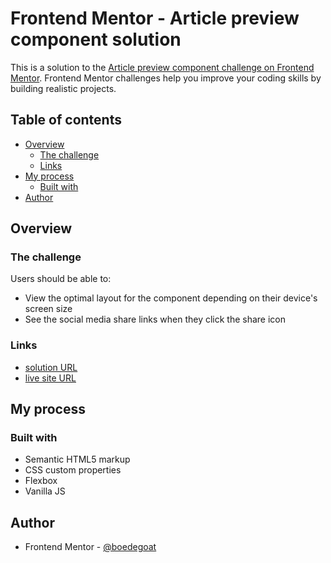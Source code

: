 # Frontend Mentor - Article preview component solution

This is a solution to the [Article preview component challenge on Frontend Mentor](https://www.frontendmentor.io/challenges/article-preview-component-dYBN_pYFT). Frontend Mentor challenges help you improve your coding skills by building realistic projects.

## Table of contents

- [Overview](#overview)
  - [The challenge](#the-challenge)
  - [Links](#links)
- [My process](#my-process)
  - [Built with](#built-with)
- [Author](#author)

## Overview

### The challenge

Users should be able to:

- View the optimal layout for the component depending on their device's screen size
- See the social media share links when they click the share icon

### Links

- [solution URL](https://www.frontendmentor.io/solutions/css-flexbox-vanilla-javascript-D7ki7-LkQ)
- [live site URL](https://boedegoat-article-preview-component.vercel.app/)

## My process

### Built with

- Semantic HTML5 markup
- CSS custom properties
- Flexbox
- Vanilla JS

## Author

- Frontend Mentor - [@boedegoat](https://www.frontendmentor.io/profile/boedegoat)

